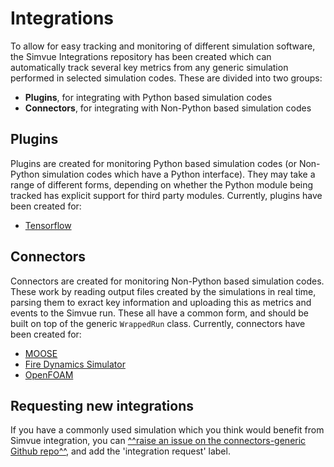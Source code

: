 # Integrations
To allow for easy tracking and monitoring of different simulation software, the Simvue Integrations repository has been created which can automatically track several key metrics from any generic simulation performed in selected simulation codes. These are divided into two groups: 

- **Plugins**, for integrating with Python based simulation codes
- **Connectors**, for integrating with Non-Python based simulation codes

## Plugins
Plugins are created for monitoring Python based simulation codes (or Non-Python simulation codes which have a Python interface). They may take a range of different forms, depending on whether the Python module being tracked has explicit support for third party modules. Currently, plugins have been created for:

- [Tensorflow](/integrations/tensorflow)

## Connectors
Connectors are created for monitoring Non-Python based simulation codes. These work by reading output files created by the simulations in real time, parsing them to exract key information and uploading this as metrics and events to the Simvue run. These all have a common form, and should be built on top of the generic `WrappedRun` class. Currently, connectors have been created for:

- [MOOSE](/integrations/moose)
- [Fire Dynamics Simulator](/integrations/fds)
- [OpenFOAM](/integrations/openfoam)

## Requesting new integrations
If you have a commonly used simulation which you think would benefit from Simvue integration, you can [^^raise an issue on the connectors-generic Github repo^^](https://github.com/simvue-io/connectors-generic/issues), and add the 'integration request' label.